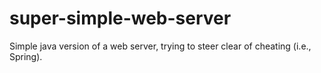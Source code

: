 # super-simple-web-server
Simple java version of a web server, trying to steer clear of cheating (i.e., Spring).
